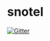 # snotel

[![Gitter](https://badges.gitter.im/Join%20Chat.svg)](https://gitter.im/cloudfoundry-community/snotel?utm_source=badge&utm_medium=badge&utm_campaign=pr-badge&utm_content=badge)